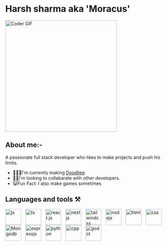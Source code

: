 # Harsh sharma aka 'Moracus'
<img alt="Coder GIF"  width=350 src="https://camo.githubusercontent.com/19db51af5f90f1b152bc0b9078f5fe97053955be5074f03f17019c70345bdcdb/68747470733a2f2f6d69726f2e6d656469756d2e636f6d2f6d61782f313336302f302a37513379765349765f7430696f4a2d5a2e676966" />

## About me:-
  <p>A passionate full stack developer who likes to make projects and push his limits.</p>
  <ul>
    <li> 👨🏻‍💻I'm currently making <a href="https://doodliee.netlify.app">Doodliee</a>.</li>
    <li> 👯‍♂️I'm looking to collabarate with other developers. </li>
    <li> 😺Fun Fact: I also make games sometimes</li>
  </ul>

## Languages and tools ⚒️
<img  align="left"  alt="js" width=50 src="https://cdn.jsdelivr.net/gh/devicons/devicon@latest/icons/javascript/javascript-original.svg" style="padding-right:10px" />
<img  align = "left" alt="ts" width=50 src="https://cdn.jsdelivr.net/gh/devicons/devicon@latest/icons/typescript/typescript-original.svg" style="padding-right:10px" />
<img  align = "left" alt="react.js" width=50 src="https://cdn.jsdelivr.net/gh/devicons/devicon@latest/icons/react/react-original.svg" style="padding-right:10px" />
<img  align = "left" alt="nextjs" width=50 src="https://cdn.jsdelivr.net/gh/devicons/devicon@latest/icons/nextjs/nextjs-original.svg" style="padding-right:10px" />
<img  align = "left" alt="tailwindcss" width=50 src="https://cdn.jsdelivr.net/gh/devicons/devicon@latest/icons/tailwindcss/tailwindcss-original.svg" style="padding-right:10px" />
<img  align = "left" alt="nodejs" width=50 src="https://cdn.jsdelivr.net/gh/devicons/devicon@latest/icons/nodejs/nodejs-original.svg" style="padding-right:10px" />
<img  align = "left" alt="html" width=50 src="https://cdn.jsdelivr.net/gh/devicons/devicon@latest/icons/html5/html5-original.svg" style="padding-right:10px" />
<img  align = "left" alt="css" width=50 src="https://cdn.jsdelivr.net/gh/devicons/devicon@latest/icons/css3/css3-original.svg" style="padding-right:10px" />
<img  align = "left" alt="Mongodb" width=50 src="https://cdn.jsdelivr.net/gh/devicons/devicon@latest/icons/mongodb/mongodb-original-wordmark.svg" style="padding-right:10px" />
<img  align = "left" alt="expressjs" width=50 src="https://cdn.jsdelivr.net/gh/devicons/devicon@latest/icons/express/express-original.svg" style="padding-right:10px" />
<img  align = "left" alt="python" width=50 src="https://cdn.jsdelivr.net/gh/devicons/devicon@latest/icons/python/python-original.svg" style="padding-right:10px" />
<img  align = "left" alt="cpp" width=50 src="https://cdn.jsdelivr.net/gh/devicons/devicon@latest/icons/cplusplus/cplusplus-original.svg" style="padding-right:10px" />
<img  align = "left" alt="godot" width=50 src="https://cdn.jsdelivr.net/gh/devicons/devicon@latest/icons/godot/godot-original.svg" style="padding-right:10px" />
<br/>

# 

    
 
